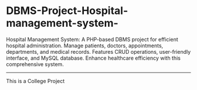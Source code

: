 # DBMS-Project-Hospital-management-system-

 Hospital Management System: A PHP-based DBMS project for efficient hospital administration. Manage patients, doctors, appointments, departments, and medical records. Features CRUD operations, user-friendly interface, and MySQL database. Enhance healthcare efficiency with this comprehensive system.

<hr />

This is a College Project

